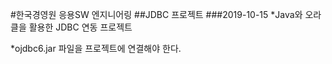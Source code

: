 #한국경영원 응용SW 엔지니어링
##JDBC 프로젝트
###2019-10-15
*Java와 오라클을 활용한 JDBC 연동 프로젝트

*ojdbc6.jar 파일을 프로젝트에 연결해야 한다.
